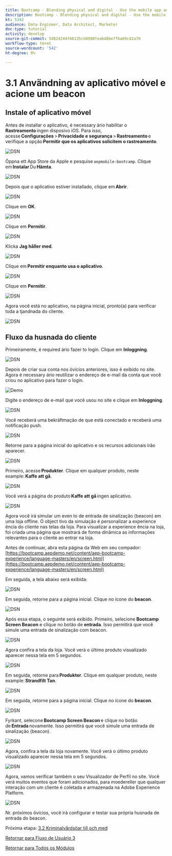 ```yaml
---
title: Bootcamp - Blending physical and digital - Use the mobile app and trigger a beacon entry - Brazil
description: Bootcamp - Blending physical and digital - Use the mobile app and trigger a beacon entry - Brazil
kt: 5342
audience: Data Engineer, Data Architect, Marketer
doc-type: tutorial
activity: develop
source-git-commit: 5d824244766135cd4998feab48be7f6a69c42a70
workflow-type: tm+mt
source-wordcount: '542'
ht-degree: 0%

---
```


# 3.1 Användning av aplicativo móvel e acione um beacon

## Instale of aplicativo móvel

Antes de installar o aplicativo, é necessary ário habilitar o **Rastreamento** ingen disposivo iOS. Para isso, acesse **Configurações** > **Privacidade e segurança** > **Rastreamento** e verifique a opção **Permitir que os aplicativos solicitem o rastreamento**.

![DSN](./../uc3/images/app4.png)

Öppna ett App Store da Apple e pesquise `aepmobile-bootcamp`. Clique em **Instalar** Du **Hämta**.

![DSN](./../uc3/images/app1.png)

Depois que o aplicativo estiver installado, clique em **Abrir**.

![DSN](./../uc3/images/app2.png)

Clique em **OK**.

![DSN](./../uc3/images/app9.png)

Clique em **Permitir**.

![DSN](./../uc3/images/app3.png)

Klicka **Jag håller med**.

![DSN](./../uc3/images/app7.png)

Clique em **Permitir enquanto usa o aplicativo**.

![DSN](./../uc3/images/app8.png)

Clique em **Permitir**.

![DSN](./../uc3/images/app5.png)

Agora você está no aplicativo, na página inicial, pronto(a) para verificar toda a tjandnada do cliente.

![DSN](./../uc3/images/app12.png)

## Fluxo da husnada do cliente

Primeiramente, é required ário fazer to login. Clique em **Inloggning**.

![DSN](./images/app13.png)

Depois de criar sua conta nos övícios anteriores, isso é exibido no site. Agora é necessary ário reutilizar o endereço de e-mail da conta que você criou no aplicativo para fazer o login.

![Demo](./images/pv1.png)

Digite o endereço de e-mail que você usou no site e clique em **Inloggning**.

![DSN](./images/app14.png)

Você receberá uma bekräftmação de que está conectado e receberá uma notificação push.

![DSN](./images/app15.png)

Retorne para a página inicial do aplicativo e os recursos adicionais irão aparecer.

![DSN](./images/app17.png)

Primeiro, acesse **Produkter**. Clique em qualquer produto, neste example: **Kaffe att gå**.

![DSN](./images/app19.png)

Você verá a página do produto **Kaffe att gå** ingen aplicativo.

![DSN](./images/app20.png)

Agora você irá simular um even to de entrada de sinalização (beacon) em uma loja offline. O object tivo da simulação é personalizar a experience ência do cliente nas telas da loja. Para visualizar a experience ência na loja, foi criada uma página que mostrará de forma dinâmica as informações relevantes para o cliente ao entrar na loja.

Antes de continuar, abra esta página da Web em seu compador: [https://bootcamp.aepdemo.net/content/aep-bootcamp-experience/language-masters/en/screen.html](https://bootcamp.aepdemo.net/content/aep-bootcamp-experience/language-masters/en/screen.html)

Em seguida, a tela abaixo será exibida:

![DSN](./images/screen1.png)

Em seguida, retorne para a página inicial. Clique no ícone do **beacon**.

![DSN](./images/app23.png)

Após essa etapa, o seguinte será exibido. Primeiro, selecione **Bootcamp Screen Beacon** e clique no botão de **entrada**. Isso permitirá que você simule uma entrada de sinalização com beacon.

![DSN](./images/app21.png)

Agora confira a tela da loja. Você verá o último produto visualizado aparecer nessa tela em 5 segundos.

![DSN](./images/screen2.png)

Em seguida, retorne para **Produkter**. Clique em qualquer produto, neste example: **Strandfilt Tan**.

![DSN](./images/app22.png)

Em seguida, retorne para a página inicial. Clique no ícone do **beacon**.

![DSN](./images/app23.png)

Fyrkant, selecone **Bootcamp Screen Beacon** e clique no botão de **Entrada** novamente. Isso permitirá que você simule uma entrada de sinalização (beacon).

![DSN](./images/app21.png)

Agora, confira a tela da loja novamente. Você verá o último produto visualizado aparecer nessa tela em 5 segundos.

![DSN](./images/screen3.png)

Agora, vamos verificar também o seu Visualizador de Perfil no site. Você verá muitos eventos que foram adicionados, para moedereller que qualquer interação com um cliente é coletada e armazenada na Adobe Experience Platform.

![DSN](./images/screen4.png)

Nr. próximos övícios, você irá configurar e testar sua própria husnada de entrada do beacon.

Próxima etapa: [3.2 Kriminalvårdsöar till och med](./ex2.md)

[Retornar para Fluxo de Usuário 3](./uc3.md)

[Retornar para Todos os Módulos](../../overview.md)
